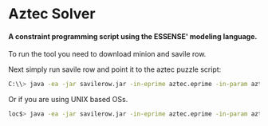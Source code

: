 # Aztec Solver

#### A constraint programming script using the ESSENSE' modeling language.

To run the tool you need to download minion and savile row.

Next simply run savile row and point it to the aztec puzzle script: 

```bash
C:\\> java -ea -jar savilerow.jar -in-eprime aztec.eprime -in-param aztec.param -m bin\\minion.exe
```

Or if you are using UNIX based OSs.
```bash
loc$> java -ea -jar savilerow.jar -in-eprime aztec.eprime -in-param aztec.param -m bin/minion
```